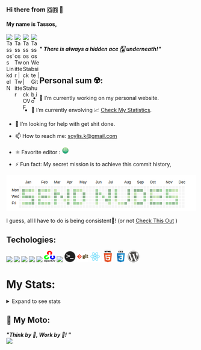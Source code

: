 ### Hi there from 🇬🇷 👋
#### My name is Tassos,

<a href="https://www.linkedin.com/in/tasos-karageorgiadis-ece/" rel="noopener noreferrer" target="_blank">
  <img align="left" alt="Tassos's LinkdeIN" width="22px" src="https://cdn.jsdelivr.net/npm/simple-icons@v3/icons/linkedin.svg" />
</a>

<a href="https://twitter.com/k_tassos13" rel="noopener noreferrer" target="_blank">
  <img align="left" alt="Tassos Twitter | Twitter" width="22px" src="https://cdn.jsdelivr.net/npm/simple-icons@v3/icons/twitter.svg" />
</a>


<a href="https://stackoverflow.com/users/9870435/tassosk" rel="noopener noreferrer" target="_blank">
  <img align="left" alt="Tassos on Stack | StackOVF" width="22px" src="https://cdn.jsdelivr.net/npm/simple-icons@3.9.0/icons/stackoverflow.svg"/>
</a>
<!--Icons made by <a href="https://www.flaticon.com/free-icon/browser_634060" title="prettycons">prettycons</a> from <a href="https://www.flaticon.com/" title="Flaticon"> www.flaticon.com</a> -->

<a href="https://tassosblackg.github.io/" title="Website" rel="noopener noreferrer" target="_blank">
  <img align="left" alt="Tassos Website | Github.io" width="22px" src="https://cdn.jsdelivr.net/npm/simple-icons@3.9.0/icons/gitea.svg" />
  
</a>


<br />

 
 ***" There is always a hidden ace 🂡 underneath!"***
  
  
<br />

## Personal sum :radioactive::
- 🔭 I’m currently working on my personal website.
- 🌱 I’m currently envolving 📈 [Check My Statistics](#my-stats).
- 🤔 I’m looking for help with get shit done.
- 📫 How to reach me: soylis.k@gmail.com
- :atom_symbol: Favorite editor : <code><img height="20" src="https://raw.githubusercontent.com/github/explore/80688e429a7d4ef2fca1e82350fe8e3517d3494d/topics/atom/atom.png"></code>

- ⚡ Fun fact: My secret mission is to achieve this commit history,

![githistory](sn.png)

I guess, all I have to do is being consistent:zany_face:! (or not [Check This Out](https://github.com/gokhankuyucak/fakehistory) )

## Techologies:
<code><img height="30" src="https://img.icons8.com/dusk/128/000000/python.png"></code>
<code><img height="30" src="https://img.icons8.com/color/240/000000/c-programming.png"></code>
<code><img height="30" src="https://img.icons8.com/color/240/000000/c-plus-plus-logo.png"></code>
<code><img height="30" src="https://img.icons8.com/color/240/000000/tensorflow.png"></code>
<code><img height="30" src="https://img.icons8.com/doodle/96/000000/r.png"/></code>
<code><img height="30" src="https://raw.githubusercontent.com/github/explore/80688e429a7d4ef2fca1e82350fe8e3517d3494d/topics/opencv/opencv.png"></code>
<code><img height="30" src="https://img.icons8.com/fluent/48/000000/matlab.png"></code>
<code><img height="30" src="https://raw.githubusercontent.com/github/explore/80688e429a7d4ef2fca1e82350fe8e3517d3494d/topics/terminal/terminal.png"></code>
<code><img height="30" src="https://raw.githubusercontent.com/github/explore/80688e429a7d4ef2fca1e82350fe8e3517d3494d/topics/git/git.png"></code>
<code><img height="30" src="https://raw.githubusercontent.com/github/explore/80688e429a7d4ef2fca1e82350fe8e3517d3494d/topics/react/react.png"></code>
<code><img height="30" src="https://raw.githubusercontent.com/github/explore/80688e429a7d4ef2fca1e82350fe8e3517d3494d/topics/html/html.png"></code>
<code><img height="30" src="https://raw.githubusercontent.com/github/explore/80688e429a7d4ef2fca1e82350fe8e3517d3494d/topics/css/css.png"></code>
<code><img height="30" src="https://raw.githubusercontent.com/github/explore/80688e429a7d4ef2fca1e82350fe8e3517d3494d/topics/wordpress/wordpress.png"></code>

# My Stats:
<details title="Expand to see stats">
  
  <summary> Expand to see stats </summary>
<p align="left"> <img src="https://github-readme-stats.vercel.app/api?username=tassosblackg&show_icons=true&theme=gotham" alt="tassosblackg" />
  
<p aling="right"><img src="https://github-readme-stats.vercel.app/api/top-langs/?username=tassosblackg&layout=compact&theme=gotham" alt=""/>

📈 ***Dev Stats per Week***
<br />

<!--START_SECTION:waka-->
```text
Python       3 hrs 36 mins   █████████████████████░░░░   84.66 % 
Other        21 mins         ██░░░░░░░░░░░░░░░░░░░░░░░   08.29 % 
JavaScript   12 mins         █▒░░░░░░░░░░░░░░░░░░░░░░░   04.84 % 
CSS          5 mins          ▓░░░░░░░░░░░░░░░░░░░░░░░░   02.22 % 
```
<!--END_SECTION:waka-->
<br />

</details>


## :anger: My Moto:

***"Think by :heartbeat:, Work by :muscle:! "***  
![](https://visitor-badge.glitch.me/badge?page_id=tassosblackg)
